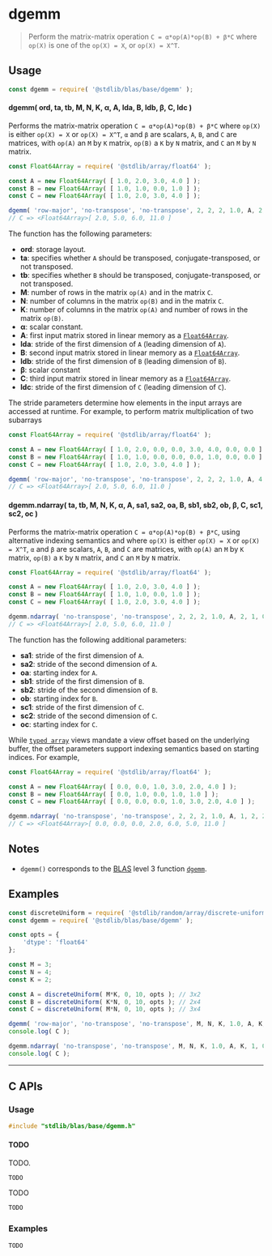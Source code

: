 <!--

@license Apache-2.0

Copyright (c) 2024 The Stdlib Authors.

Licensed under the Apache License, Version 2.0 (the "License");
you may not use this file except in compliance with the License.
You may obtain a copy of the License at

   http://www.apache.org/licenses/LICENSE-2.0

Unless required by applicable law or agreed to in writing, software
distributed under the License is distributed on an "AS IS" BASIS,
WITHOUT WARRANTIES OR CONDITIONS OF ANY KIND, either express or implied.
See the License for the specific language governing permissions and
limitations under the License.

-->

# dgemm

> Perform the matrix-matrix operation `C = α*op(A)*op(B) + β*C` where `op(X)` is one of the `op(X) = X`, or `op(X) = X^T`.

<section class="usage">

## Usage

```javascript
const dgemm = require( '@stdlib/blas/base/dgemm' );
```

#### dgemm( ord, ta, tb, M, N, K, α, A, lda, B, ldb, β, C, ldc )

Performs the matrix-matrix operation `C = α*op(A)*op(B) + β*C` where `op(X)` is either `op(X) = X` or `op(X) = X^T`, `α` and `β` are scalars, `A`, `B`, and `C` are matrices, with `op(A)` an `M` by `K` matrix, `op(B)` a `K` by `N` matrix, and `C` an `M` by `N` matrix.

```javascript
const Float64Array = require( '@stdlib/array/float64' );

const A = new Float64Array( [ 1.0, 2.0, 3.0, 4.0 ] );
const B = new Float64Array( [ 1.0, 1.0, 0.0, 1.0 ] );
const C = new Float64Array( [ 1.0, 2.0, 3.0, 4.0 ] );

dgemm( 'row-major', 'no-transpose', 'no-transpose', 2, 2, 2, 1.0, A, 2, B, 2, 1.0, C, 2 );
// C => <Float64Array>[ 2.0, 5.0, 6.0, 11.0 ]
```

The function has the following parameters:

-   **ord**: storage layout.
-   **ta**: specifies whether `A` should be transposed, conjugate-transposed, or not transposed.
-   **tb**: specifies whether `B` should be transposed, conjugate-transposed, or not transposed.
-   **M**: number of rows in the matrix `op(A)` and in the matrix `C`.
-   **N**: number of columns in the matrix `op(B)` and in the matrix `C`.
-   **K**: number of columns in the matrix `op(A)` and number of rows in the matrix `op(B)`.
-   **α**: scalar constant.
-   **A**: first input matrix stored in linear memory as a [`Float64Array`][mdn-float64array].
-   **lda**: stride of the first dimension of `A` (leading dimension of `A`).
-   **B**: second input matrix stored in linear memory as a [`Float64Array`][mdn-float64array].
-   **ldb**: stride of the first dimension of `B` (leading dimension of `B`).
-   **β**: scalar constant
-   **C**: third input matrix stored in linear memory as a [`Float64Array`][mdn-float64array].
-   **ldc**: stride of the first dimension of `C` (leading dimension of `C`).

The stride parameters determine how elements in the input arrays are accessed at runtime. For example, to perform matrix multiplication of two subarrays

```javascript
const Float64Array = require( '@stdlib/array/float64' );

const A = new Float64Array( [ 1.0, 2.0, 0.0, 0.0, 3.0, 4.0, 0.0, 0.0 ] );
const B = new Float64Array( [ 1.0, 1.0, 0.0, 0.0, 0.0, 1.0, 0.0, 0.0 ] );
const C = new Float64Array( [ 1.0, 2.0, 3.0, 4.0 ] );

dgemm( 'row-major', 'no-transpose', 'no-transpose', 2, 2, 2, 1.0, A, 4, B, 4, 1.0, C, 2 );
// C => <Float64Array>[ 2.0, 5.0, 6.0, 11.0 ]
```

<!-- lint disable maximum-heading-length -->

#### dgemm.ndarray( ta, tb, M, N, K, α, A, sa1, sa2, oa, B, sb1, sb2, ob, β, C, sc1, sc2, oc )

Performs the matrix-matrix operation `C = α*op(A)*op(B) + β*C`, using alternative indexing semantics and where `op(X)` is either `op(X) = X` or `op(X) = X^T`, `α` and `β` are scalars, `A`, `B`, and `C` are matrices, with `op(A)` an `M` by `K` matrix, `op(B)` a `K` by `N` matrix, and `C` an `M` by `N` matrix.

```javascript
const Float64Array = require( '@stdlib/array/float64' );

const A = new Float64Array( [ 1.0, 2.0, 3.0, 4.0 ] );
const B = new Float64Array( [ 1.0, 1.0, 0.0, 1.0 ] );
const C = new Float64Array( [ 1.0, 2.0, 3.0, 4.0 ] );

dgemm.ndarray( 'no-transpose', 'no-transpose', 2, 2, 2, 1.0, A, 2, 1, 0, B, 2, 1, 0, 1.0, C, 2, 1, 0 );
// C => <Float64Array>[ 2.0, 5.0, 6.0, 11.0 ]
```

The function has the following additional parameters:

-   **sa1**: stride of the first dimension of `A`.
-   **sa2**: stride of the second dimension of `A`.
-   **oa**: starting index for `A`.
-   **sb1**: stride of the first dimension of `B`.
-   **sb2**: stride of the second dimension of `B`.
-   **ob**: starting index for `B`.
-   **sc1**: stride of the first dimension of `C`.
-   **sc2**: stride of the second dimension of `C`.
-   **oc**: starting index for `C`.

While [`typed array`][mdn-typed-array] views mandate a view offset based on the underlying buffer, the offset parameters support indexing semantics based on starting indices. For example,

```javascript
const Float64Array = require( '@stdlib/array/float64' );

const A = new Float64Array( [ 0.0, 0.0, 1.0, 3.0, 2.0, 4.0 ] );
const B = new Float64Array( [ 0.0, 1.0, 0.0, 1.0, 1.0 ] );
const C = new Float64Array( [ 0.0, 0.0, 0.0, 1.0, 3.0, 2.0, 4.0 ] );

dgemm.ndarray( 'no-transpose', 'no-transpose', 2, 2, 2, 1.0, A, 1, 2, 2, B, 1, 2, 1, 1.0, C, 1, 2, 3 );
// C => <Float64Array>[ 0.0, 0.0, 0.0, 2.0, 6.0, 5.0, 11.0 ]
```

</section>

<!-- /.usage -->

<section class="notes">

## Notes

-   `dgemm()` corresponds to the [BLAS][blas] level 3 function [`dgemm`][blas-dgemm].

</section>

<!-- /.notes -->

<section class="examples">

## Examples

<!-- eslint no-undef: "error" -->

```javascript
const discreteUniform = require( '@stdlib/random/array/discrete-uniform' );
const dgemm = require( '@stdlib/blas/base/dgemm' );

const opts = {
    'dtype': 'float64'
};

const M = 3;
const N = 4;
const K = 2;

const A = discreteUniform( M*K, 0, 10, opts ); // 3x2
const B = discreteUniform( K*N, 0, 10, opts ); // 2x4
const C = discreteUniform( M*N, 0, 10, opts ); // 3x4

dgemm( 'row-major', 'no-transpose', 'no-transpose', M, N, K, 1.0, A, K, B, N, 1.0, C, N );
console.log( C );

dgemm.ndarray( 'no-transpose', 'no-transpose', M, N, K, 1.0, A, K, 1, 0, B, N, 1, 0, 1.0, C, N, 1, 0 );
console.log( C );
```

</section>

<!-- /.examples -->

<!-- C interface documentation. -->

* * *

<section class="c">

## C APIs

<!-- Section to include introductory text. Make sure to keep an empty line after the intro `section` element and another before the `/section` close. -->

<section class="intro">

</section>

<!-- /.intro -->

<!-- C usage documentation. -->

<section class="usage">

### Usage

```c
#include "stdlib/blas/base/dgemm.h"
```

#### TODO

TODO.

```c
TODO
```

TODO

```c
TODO
```

</section>

<!-- /.usage -->

<!-- C API usage notes. Make sure to keep an empty line after the `section` element and another before the `/section` close. -->

<section class="notes">

</section>

<!-- /.notes -->

<!-- C API usage examples. -->

<section class="examples">

### Examples

```c
TODO
```

</section>

<!-- /.examples -->

</section>

<!-- /.c -->

<!-- Section for related `stdlib` packages. Do not manually edit this section, as it is automatically populated. -->

<section class="related">

</section>

<!-- /.related -->

<!-- Section for all links. Make sure to keep an empty line after the `section` element and another before the `/section` close. -->

<section class="links">

[blas]: http://www.netlib.org/blas

[blas-dgemm]: https://www.netlib.org/lapack/explore-html/dd/d09/group__gemm_ga1e899f8453bcbfde78e91a86a2dab984.html#ga1e899f8453bcbfde78e91a86a2dab984

[mdn-float64array]: https://developer.mozilla.org/en-US/docs/Web/JavaScript/Reference/Global_Objects/Float64Array

[mdn-typed-array]: https://developer.mozilla.org/en-US/docs/Web/JavaScript/Reference/Global_Objects/TypedArray

</section>

<!-- /.links -->
